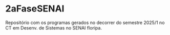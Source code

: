 # 2aFaseSENAI
Repositório com os programas gerados no decorrer do semestre 2025/1 no CT em Desenv. de Sistemas no SENAI floripa.
